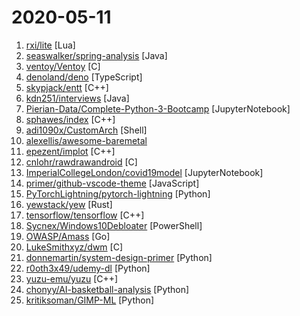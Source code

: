 # 2020-05-11

1. [rxi/lite](https://github.com/rxi/lite "A lightweight text editor written in Lua") [Lua]
2. [seaswalker/spring-analysis](https://github.com/seaswalker/spring-analysis "Spring源码阅读") [Java]
3. [ventoy/Ventoy](https://github.com/ventoy/Ventoy "A new bootable USB solution.") [C]
4. [denoland/deno](https://github.com/denoland/deno "A secure JavaScript and TypeScript runtime") [TypeScript]
5. [skypjack/entt](https://github.com/skypjack/entt "Gaming meets modern C++ - a fast and reliable entity component system (ECS) and much more") [C++]
6. [kdn251/interviews](https://github.com/kdn251/interviews "Everything you need to know to get the job.") [Java]
7. [Pierian-Data/Complete-Python-3-Bootcamp](https://github.com/Pierian-Data/Complete-Python-3-Bootcamp "Course Files for Complete Python 3 Bootcamp Course on Udemy") [JupyterNotebook]
8. [sphawes/index](https://github.com/sphawes/index "The Index is an open source pick and place machine.") [C++]
9. [adi1090x/CustomArch](https://github.com/adi1090x/CustomArch "Various Arch Linux Based Custom ISOs Made With Archiso") [Shell]
10. [alexellis/awesome-baremetal](https://github.com/alexellis/awesome-baremetal "Bare-metal is awesome. Let's share our favourite tools.") 
11. [epezent/implot](https://github.com/epezent/implot "Advanced 2D Plotting for Dear ImGui") [C++]
12. [cnlohr/rawdrawandroid](https://github.com/cnlohr/rawdrawandroid "Build android apps without any java, entirely in C") [C]
13. [ImperialCollegeLondon/covid19model](https://github.com/ImperialCollegeLondon/covid19model "Code for modelling estimated deaths and cases for COVID19.") [JupyterNotebook]
14. [primer/github-vscode-theme](https://github.com/primer/github-vscode-theme "GitHub's VS Code theme") [JavaScript]
15. [PyTorchLightning/pytorch-lightning](https://github.com/PyTorchLightning/pytorch-lightning "The lightweight PyTorch wrapper for ML researchers. Scale your models. Write less boilerplate") [Python]
16. [yewstack/yew](https://github.com/yewstack/yew "Rust / Wasm framework for building client web apps") [Rust]
17. [tensorflow/tensorflow](https://github.com/tensorflow/tensorflow "An Open Source Machine Learning Framework for Everyone") [C++]
18. [Sycnex/Windows10Debloater](https://github.com/Sycnex/Windows10Debloater "Script to remove Windows 10 bloatware.") [PowerShell]
19. [OWASP/Amass](https://github.com/OWASP/Amass "In-depth Attack Surface Mapping and Asset Discovery") [Go]
20. [LukeSmithxyz/dwm](https://github.com/LukeSmithxyz/dwm "Luke's build of dwm") [C]
21. [donnemartin/system-design-primer](https://github.com/donnemartin/system-design-primer "Learn how to design large-scale systems. Prep for the system design interview. Includes Anki flashcards.") [Python]
22. [r0oth3x49/udemy-dl](https://github.com/r0oth3x49/udemy-dl "A cross-platform python based utility to download courses from udemy for personal offline use.") [Python]
23. [yuzu-emu/yuzu](https://github.com/yuzu-emu/yuzu "Nintendo Switch Emulator") [C++]
24. [chonyy/AI-basketball-analysis](https://github.com/chonyy/AI-basketball-analysis "🏀🤖🏀 AI web app and API to analyze basketball shots.") [Python]
25. [kritiksoman/GIMP-ML](https://github.com/kritiksoman/GIMP-ML "Set of Machine Learning Python plugins for GIMP") [Python]
